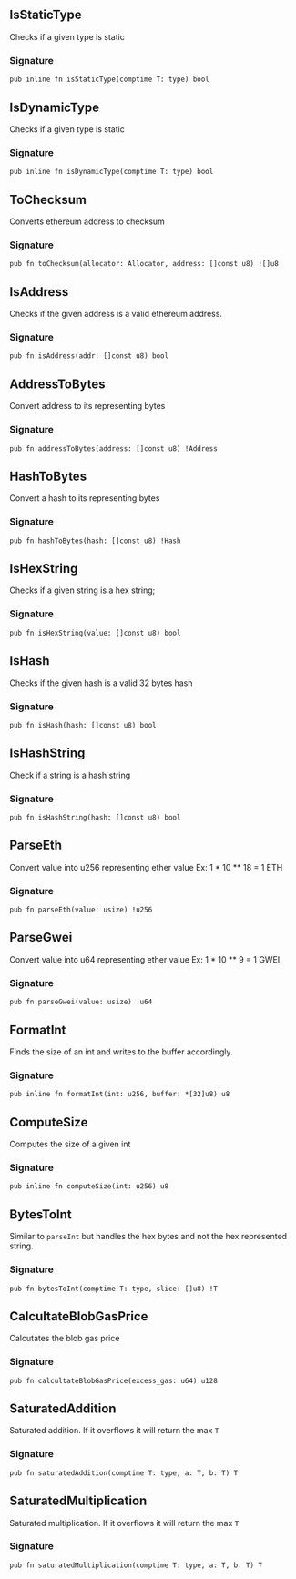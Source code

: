 ## IsStaticType
Checks if a given type is static

### Signature

```zig
pub inline fn isStaticType(comptime T: type) bool
```

## IsDynamicType
Checks if a given type is static

### Signature

```zig
pub inline fn isDynamicType(comptime T: type) bool
```

## ToChecksum
Converts ethereum address to checksum

### Signature

```zig
pub fn toChecksum(allocator: Allocator, address: []const u8) ![]u8
```

## IsAddress
Checks if the given address is a valid ethereum address.

### Signature

```zig
pub fn isAddress(addr: []const u8) bool
```

## AddressToBytes
Convert address to its representing bytes

### Signature

```zig
pub fn addressToBytes(address: []const u8) !Address
```

## HashToBytes
Convert a hash to its representing bytes

### Signature

```zig
pub fn hashToBytes(hash: []const u8) !Hash
```

## IsHexString
Checks if a given string is a hex string;

### Signature

```zig
pub fn isHexString(value: []const u8) bool
```

## IsHash
Checks if the given hash is a valid 32 bytes hash

### Signature

```zig
pub fn isHash(hash: []const u8) bool
```

## IsHashString
Check if a string is a hash string

### Signature

```zig
pub fn isHashString(hash: []const u8) bool
```

## ParseEth
Convert value into u256 representing ether value
Ex: 1 * 10 ** 18 = 1 ETH

### Signature

```zig
pub fn parseEth(value: usize) !u256
```

## ParseGwei
Convert value into u64 representing ether value
Ex: 1 * 10 ** 9 = 1 GWEI

### Signature

```zig
pub fn parseGwei(value: usize) !u64
```

## FormatInt
Finds the size of an int and writes to the buffer accordingly.

### Signature

```zig
pub inline fn formatInt(int: u256, buffer: *[32]u8) u8
```

## ComputeSize
Computes the size of a given int

### Signature

```zig
pub inline fn computeSize(int: u256) u8
```

## BytesToInt
Similar to `parseInt` but handles the hex bytes and not the
hex represented string.

### Signature

```zig
pub fn bytesToInt(comptime T: type, slice: []u8) !T
```

## CalcultateBlobGasPrice
Calcutates the blob gas price

### Signature

```zig
pub fn calcultateBlobGasPrice(excess_gas: u64) u128
```

## SaturatedAddition
Saturated addition. If it overflows it will return the max `T`

### Signature

```zig
pub fn saturatedAddition(comptime T: type, a: T, b: T) T
```

## SaturatedMultiplication
Saturated multiplication. If it overflows it will return the max `T`

### Signature

```zig
pub fn saturatedMultiplication(comptime T: type, a: T, b: T) T
```

